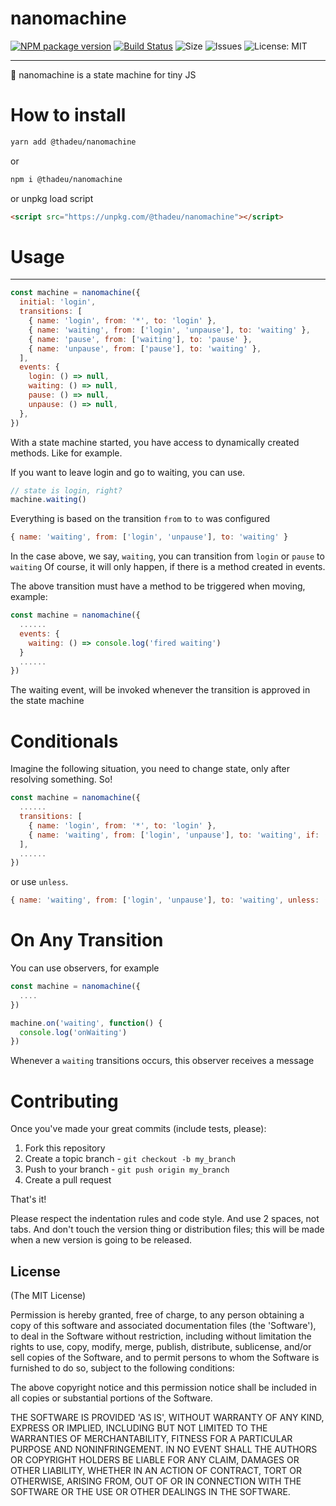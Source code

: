 # nanomachine

[![NPM package version](https://img.shields.io/npm/v/@thadeu/nanomachine.svg)](https://www.npmjs.com/package/@thadeu/nanomachine)
[![Build Status](https://travis-ci.org/thadeu/nanomachine.svg?branch=master)](https://travis-ci.org/thadeu/nanomachine)
![Size](https://img.shields.io/github/size/thadeu/nanomachine/dist/nanomachine.js.svg)
![Issues](https://img.shields.io/github/issues/thadeu/nanomachine.svg)
![License: MIT](https://img.shields.io/github/license/thadeu/nanomachine.svg)

---

🔐 nanomachine is a state machine for tiny JS

# How to install

```bash
yarn add @thadeu/nanomachine
```

or

```bash
npm i @thadeu/nanomachine
```

or unpkg load script

```html
<script src="https://unpkg.com/@thadeu/nanomachine"></script>
```

# Usage

---

```js
const machine = nanomachine({
  initial: 'login',
  transitions: [
    { name: 'login', from: '*', to: 'login' },
    { name: 'waiting', from: ['login', 'unpause'], to: 'waiting' },
    { name: 'pause', from: ['waiting'], to: 'pause' },
    { name: 'unpause', from: ['pause'], to: 'waiting' },
  ],
  events: {
    login: () => null,
    waiting: () => null,
    pause: () => null,
    unpause: () => null,
  },
})
```

With a state machine started, you have access to dynamically created methods. Like for example.

If you want to leave login and go to waiting, you can use.

```js
// state is login, right?
machine.waiting()
```

Everything is based on the transition `from` to `to` was configured

```js
{ name: 'waiting', from: ['login', 'unpause'], to: 'waiting' }
```

In the case above, we say, `waiting`, you can transition from `login` or `pause` to `waiting`
Of course, it will only happen, if there is a method created in events.

The above transition must have a method to be triggered when moving, example:

```js
const machine = nanomachine({
  ......
  events: {
    waiting: () => console.log('fired waiting')
  }
  ......
})

```

The waiting event, will be invoked whenever the transition is approved in the state machine

# Conditionals

Imagine the following situation, you need to change state, only after resolving something. So!

```js
const machine = nanomachine({
  ......
  transitions: [
    { name: 'login', from: '*', to: 'login' },
    { name: 'waiting', from: ['login', 'unpause'], to: 'waiting', if: () => true | false },
  ],
  ......
})
```

or use `unless`.

```js
{ name: 'waiting', from: ['login', 'unpause'], to: 'waiting', unless: () => true }
```

# On Any Transition

You can use observers, for example

```js
const machine = nanomachine({
  ....
})

machine.on('waiting', function() {
  console.log('onWaiting')
})
```

Whenever a `waiting` transitions occurs, this observer receives a message

# Contributing

Once you've made your great commits (include tests, please):

1. Fork this repository
2. Create a topic branch - `git checkout -b my_branch`
3. Push to your branch - `git push origin my_branch`
4. Create a pull request

That's it!

Please respect the indentation rules and code style. And use 2 spaces, not tabs. And don't touch the version thing or distribution files; this will be made when a new version is going to be released.

## License

(The MIT License)

Permission is hereby granted, free of charge, to any person obtaining a copy of this software and associated documentation files (the 'Software'), to deal in the Software without restriction, including without limitation the rights to use, copy, modify, merge, publish, distribute, sublicense, and/or sell copies of the Software, and to permit persons to whom the Software is furnished to do so, subject to the following conditions:

The above copyright notice and this permission notice shall be included in all copies or substantial portions of the Software.

THE SOFTWARE IS PROVIDED 'AS IS', WITHOUT WARRANTY OF ANY KIND, EXPRESS OR IMPLIED, INCLUDING BUT NOT LIMITED TO THE WARRANTIES OF MERCHANTABILITY, FITNESS FOR A PARTICULAR PURPOSE AND NONINFRINGEMENT. IN NO EVENT SHALL THE AUTHORS OR COPYRIGHT HOLDERS BE LIABLE FOR ANY CLAIM, DAMAGES OR OTHER LIABILITY, WHETHER IN AN ACTION OF CONTRACT, TORT OR OTHERWISE, ARISING FROM, OUT OF OR IN CONNECTION WITH THE SOFTWARE OR THE USE OR OTHER DEALINGS IN THE SOFTWARE.
